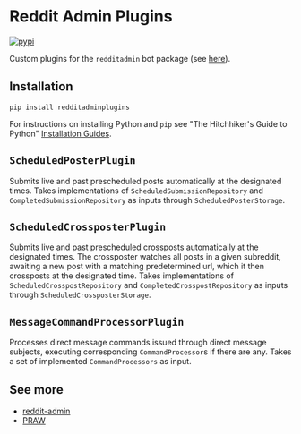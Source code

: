 # Reddit Admin Plugins

[![pypi](https://img.shields.io/pypi/v/redditadminplugins.svg)](https://pypi.org/project/redditadminplugins/)

Custom plugins for the `redditadmin` bot package (see [here](https://pypi.org/project/redditadmin/)).

## Installation

```console
pip install redditadminplugins
```

For instructions on installing Python and `pip` see "The Hitchhiker's Guide to Python"
[Installation Guides](https://docs.python-guide.org/en/latest/starting/installation/).

## `ScheduledPosterPlugin`

Submits live and past prescheduled posts automatically at the designated times. Takes implementations of `ScheduledSubmissionRepository` and `CompletedSubmissionRepository` as inputs through `ScheduledPosterStorage`.

## `ScheduledCrossposterPlugin`

Submits live and past prescheduled crossposts automatically at the designated times. The crossposter watches all posts in a given subreddit, awaiting a new post with a matching predetermined url, which it then crossposts at the designated time. Takes implementations of `ScheduledCrosspostRepository` and `CompletedCrosspostRepository` as inputs through `ScheduledCrossposterStorage`.

## `MessageCommandProcessorPlugin`

Processes direct message commands issued through direct message subjects, executing corresponding `CommandProcessor`s if there are any. Takes a set of implemented `CommandProcessors` as input.

## See more

-   [reddit-admin](https://github.com/Grod56/reddit-admin)
-   [PRAW](https://github.com/praw-dev/praw)
